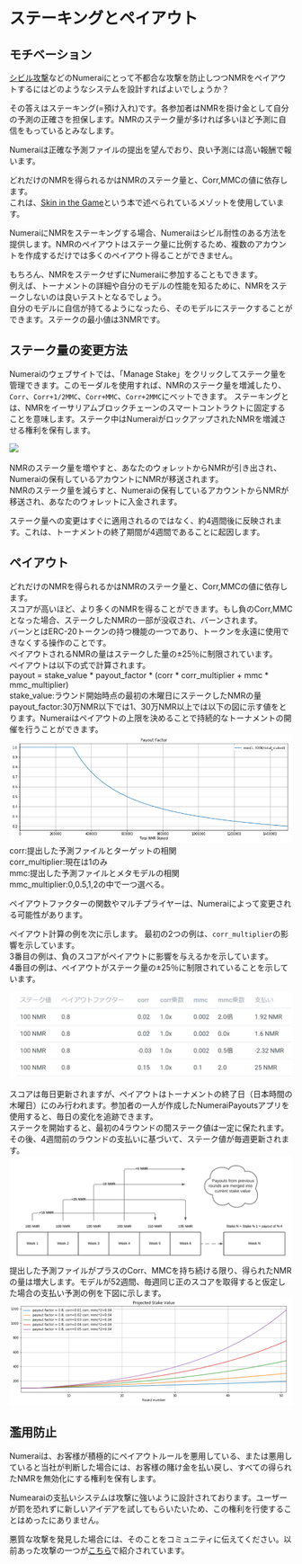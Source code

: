 # ステーキングとペイアウト

## モチベーション

[シビル攻撃](https://en.wikipedia.org/wiki/Sybil_attack)などのNumeraiにとって不都合な攻撃を防止しつつNMRをペイアウトするにはどのようなシステムを設計すればよいでしょうか？<br>

その答えはステーキング(=預け入れ)です。各参加者はNMRを掛け金として自分の予測の正確さを担保します。NMRのステーク量が多ければ多いほど予測に自信をもっているとみなします。<br>

Numeraiは正確な予測ファイルの提出を望んでおり、良い予測には高い報酬で報います。<br>

どれだけのNMRを得られるかはNMRのステーク量と、Corr,MMCの値に依存します。<br>
これは、[Skin in the Game](https://www.amazon.com/dp/B075HYVP7C/)という本で述べられているメゾットを使用しています。<br>

NumeraiにNMRをステーキングする場合、Numeraiはシビル耐性のある方法を提供します。NMRのペイアウトはステーク量に比例するため、複数のアカウントを作成するだけでは多くのペイアウト得ることができません。<br>

もちろん、NMRをステークせずにNumeraiに参加することもできます。<br>
例えば、トーナメントの詳細や自分のモデルの性能を知るために、NMRをステークしないのは良いテストとなるでしょう。<br>
自分のモデルに自信が持てるようになったら、そのモデルにステークすることができます。ステークの最小値は3NMRです。<br>

## ステーク量の変更方法

Numeraiのウェブサイトでは、「Manage Stake」をクリックしてステーク量を管理できます。このモーダルを使用すれば、NMRのステーク量を増減したり、`Corr`、`Corr+1/2MMC`、`Corr+MMC`、`Corr+2MMC`にベットできます。
ステーキングとは、NMRをイーサリアムブロックチェーンのスマートコントラクトに固定することを意味します。ステーク中はNumeraiがロックアップされたNMRを増減させる権利を保有します。

![](../.gitbook/assets/image%20%2818%29.png)

NMRのステーク量を増やすと、あなたのウォレットからNMRが引き出され、Numeraiの保有しているアカウントにNMRが移送されます。<br>
NMRのステーク量を減らすと、Numeraiの保有しているアカウントからNMRが移送され、あなたのウォレットに入金されます。

ステーク量への変更はすぐに適用されるのではなく、約4週間後に反映されます。これは、トーナメントの終了期間が4週間であることに起因します。

## ペイアウト
どれだけのNMRを得られるかはNMRのステーク量と、Corr,MMCの値に依存します。<br>
スコアが高いほど、より多くのNMRを得ることができます。もし負のCorr,MMCとなった場合、ステークしたNMRの一部が没収され、バーンされます。<br>
バーンとはERC-20トークンの持つ機能の一つであり、トークンを永遠に使用できなくする操作のことです。<br>
ペイアウトされるNMRの量はステークした量の±25％に制限されています。<br>
ペイアウトは以下の式で計算されます。<br>
payout = stake_value * payout_factor * (corr * corr_multiplier + mmc * mmc_multiplier)<br>
stake_value:ラウンド開始時点の最初の木曜日にステークしたNMRの量<br>
payout_factor:30万NMR以下では1、30万NMR以上では以下の図に示す値をとります。Numeraiはペイアウトの上限を決めることで持続的なトーナメントの開催を行うことができます。<br>
![](../.gitbook/assets/factor.png)
corr:提出した予測ファイルとターゲットの相関<br>
corr_multiplier:現在は1のみ<br>
mmc:提出した予測ファイルとメタモデルの相関<br>
mmc_multiplier:0,0.5,1,2の中で一つ選べる。<br>

ペイアウトファクターの関数やマルチプライヤーは、Numeraiによって変更される可能性があります。<br>

ペイアウト計算の例を次に示します。
最初の2つの例は、`corr_multiplier`の影響を示しています。<br>
3番目の例は、負のスコアがペイアウトに影響を与えるかを示しています。<br>
4番目の例は、ペイアウトがステーク量の±25％に制限されていることを示しています。<br>

![](../.gitbook/assets/Payout.jpg)<br>

スコアは毎日更新されますが、ペイアウトはトーナメントの終了日（日本時間の木曜日）にのみ行われます。参加者の一人が作成したNumeraiPayoutsアプリを使用すると、毎日の変化を追跡できます。<br>
ステークを開始すると、最初の4ラウンドの間ステーク値は一定に保たれます。その後、4週間前のラウンドの支払いに基づいて、ステーク値が毎週更新されます。<br>
![](../.gitbook/assets/payout_week.png)
提出した予測ファイルがプラスのCorr、MMCを持ち続ける限り、得られたNMRの量は増大します。モデルが52週間、毎週同じ正のスコアを取得すると仮定した場合の支払い予測の例を下図に示します。<br>
![](../.gitbook/assets/payout_predict.png)

## 濫用防止

Numeraiは、お客様が積極的にペイアウトルールを悪用している、または悪用していると当社が判断した場合には、お客様の賭け金を払い戻し、すべての得られたNMRを無効化にする権利を保有します。

Numearaiの支払いシステムは攻撃に強いように設計されております。ユーザーが罰を恐れずに新しいアイデアを試してもらいたいため、この権利を行使することはめったにありません。

悪質な攻撃を発見した場合には、そのことをコミュニティに伝えてください。以前あった攻撃の一つが[こちら](https://forum.numer.ai/t/leaderboard-bonus-exploit-uncovered/200/8)で紹介されています。

